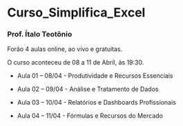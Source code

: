 # Curso_Simplifica_Excel
### Prof. Ítalo Teotônio
Forão 4 aulas online, ao vivo e gratuitas. 

O curso aconteceu de 08 a 11 de Abril, às
19:30.

- Aula 01 – 08/04 -
Produtividade e Recursos Essenciais

- Aula 02 – 09/04 -
Análise e Tratamento de Dados

- Aula 03 – 10/04 - 
Relatórios e Dashboards Profissionais

- Aula 04 – 11/04 -
Fórmulas e Recursos do Mercado




